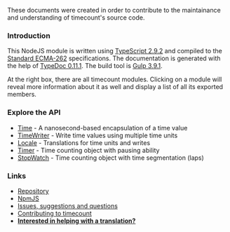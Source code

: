 These documents were created in order to contribute to the maintainance and understanding of timecount's source code.

### Introduction

This NodeJS module is written using [TypeScript 2.9.2](https://www.typescriptlang.org) and compiled to the [Standard ECMA-262](https://www.ecma-international.org/ecma-262/6.0/) specifications. The documentation is generated with the help of [TypeDoc 0.11.1](http://typedoc.org). The build tool is [Gulp 3.9.1](https://gulpjs.com).

At the right box, there are all timecount modules. Clicking on a module will reveal more information about it as well and display a list of all its exported members.

### Explore the API

- [Time](classes/_index_.time.html) - A nanosecond-based encapsulation of a time value
- [TimeWriter](classes/_index_.timewriter.html) - Write time values using multiple time units
- [Locale](classes/_localization_.locale.html) - Translations for time units and writes
- [Timer](classes/_utils_.timer.html) - Time counting object with pausing ability
- [StopWatch](classes/_utils_.timer.html) - Time counting object with time segmentation (laps)

### Links

- [Repository](https://github.com/pjbatista/timecount)
- [NpmJS](https://npmjs.org/package/timecount)
- [Issues, suggestions and questions](https://github.com/pjbatista/timecount/issues)
- [Contributing to timecount](https://github.com/pjbatista/timecount/master/blob/CONTRIBUTING.md)
- **[Interested in helping with a translation?](https://github.com/pjbatista/timecount/master/blob/CONTRIBUTING.md#translating)**
